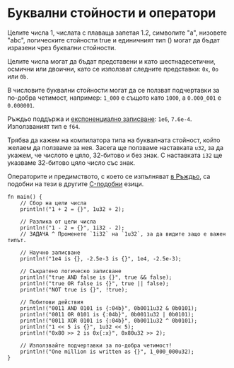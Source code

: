 # Буквални стойности и оператори

Целите числа 1, числата с плаваща запетая 1.2, символите "a", низовете "abc",
логическите стойности true и единичният тип () могат да бъдат изразени чрез
буквални стойности.

Целите числа могат да бъдат представени и като шестнадесетични, осмични или
двоични, като се използват следните представки: `0x`, `0o` или `0b`.

В числовите буквални стойности могат да се ползват подчертавки за по-добра
четимост, например:
`1_000` е същото като `1000`, а `0.000_001` е `0.000001`.

Ръждьо поддържа и [експоненциално записване][enote]: `1e6`, `7.6e-4`.
Използваният тип е `f64`.

Трябва да кажем на компилатора типа на буквалната стойност, който желаем да
ползваме за нея. Засега ще ползваме наставката `u32`, за да укажем, че числото
е цяло, 32-битово и без знак. С наставката `i32` ще указваме 32-битово цяло
число със знак.

Операторите и предимството, с което се изпълняват [в Ръждьо][rust op-prec], са
подобни на тези в другите [C-подобни][op-prec] езици.

```rust,editable
fn main() {
    // Сбор на цели числа
    println!("1 + 2 = {}", 1u32 + 2);

    // Разлика от цели числа
    println!("1 - 2 = {}", 1i32 - 2);
    // ЗАДАЧА ^ Променете `1i32` на `1u32`, за да видите защо е важен типът.

    // Научно записване
    println!("1e4 is {}, -2.5e-3 is {}", 1e4, -2.5e-3);

    // Съкратено логическо записване
    println!("true AND false is {}", true && false);
    println!("true OR false is {}", true || false);
    println!("NOT true is {}", !true);

    // Побитови действия
    println!("0011 AND 0101 is {:04b}", 0b0011u32 & 0b0101);
    println!("0011 OR 0101 is {:04b}", 0b0011u32 | 0b0101);
    println!("0011 XOR 0101 is {:04b}", 0b0011u32 ^ 0b0101);
    println!("1 << 5 is {}", 1u32 << 5);
    println!("0x80 >> 2 is 0x{:x}", 0x80u32 >> 2);

    // Използвайте подчертавки за по-добра четимост!
    println!("One million is written as {}", 1_000_000u32);
}
```

[enote]:https://bg.wikipedia.org/wiki/Експоненциален_запис
[rust op-prec]: https://doc.rust-lang.org/reference/expressions.html#expression-precedence
[op-prec]: https://en.wikipedia.org/wiki/Operator_precedence#Programming_languages
